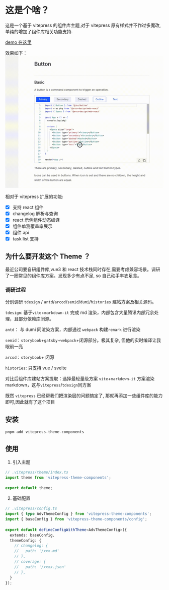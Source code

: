 # 这是个啥？

这是一个基于 vitepress 的组件库主题,对于 vitepress 原有样式并不作过多魔改,单纯的增加了组件库相关功能支持.

[demo 在这里](https://tangbohao37.github.io/vitepress-theme-components/demo/button.html)

效果如下：
![img1](./docs/assets/images/gif2.gif)

相对于 vitepress 扩展的功能:

- [x] 支持 react 组件
- [x] changelog 解析与查询
- [x] react 示例组件动态编译
- [x] 组件单测覆盖率展示
- [x] 组件 api
- [x] task list 支持

## 为什么要开发这个 Theme ？

最近公司要自研组件库,vue3 和 react 技术栈同时存在,需要考虑兼容场景。调研了一圈常见的组件库方案。发现多少有点不足, so 自己动手丰衣足食。

### 调研过程

分别调研 `tdesign` / `antd`/`arcod`/`semid`/`dumi`/`histories` 建站方案及相关源码。

`tdesign`: 基于`vite`+`markdown-it` 完成 md 渲染，内部包含大量腾讯内部冗余处理，且部分依赖库闭源。

`antd`： 与 dumi 同渲染方案，内部通过 `webpack` 构建`remark` 进行渲染

`semid`：`storybook`+`gatsby`+`webpack`+闭源部分。极其复杂, 但他的实时编译让我眼前一亮

`arcod`：`storybook`+ 闭源

`histories`: 只支持 vue / svelte

对比后组件库建站方案提取：选择最轻量级方案 `vite`+`markdown-it` 方案渲染 markdown，这与`vitepress`/`tdesign`同方案

既然 `vitepress` 已经帮我们把渲染层的问题搞定了, 那就再添加一些组件库的能力即可,因此就有了这个项目

## 安装

```bash [pnpm]
pnpm add vitepress-theme-components
```

## 使用

1. 引入主题

```ts
// .vitepress/theme/index.ts
import theme from 'vitepress-theme-components';

export default theme;
```

2. 基础配置

```ts
// .vitepress/config.ts
import { type AdvThemeConfig } from 'vitepress-theme-components';
import { baseConfig } from 'vitepress-theme-components/config';

export default defineConfigWithTheme<AdvThemeConfig>({
  extends: baseConfig,
  themeConfig: {
    // changelog: {
    //   path: '/xxx.md'
    // },
    // coverage: {
    //   path: '/xxxx.json'
    // },
  }
});
```
